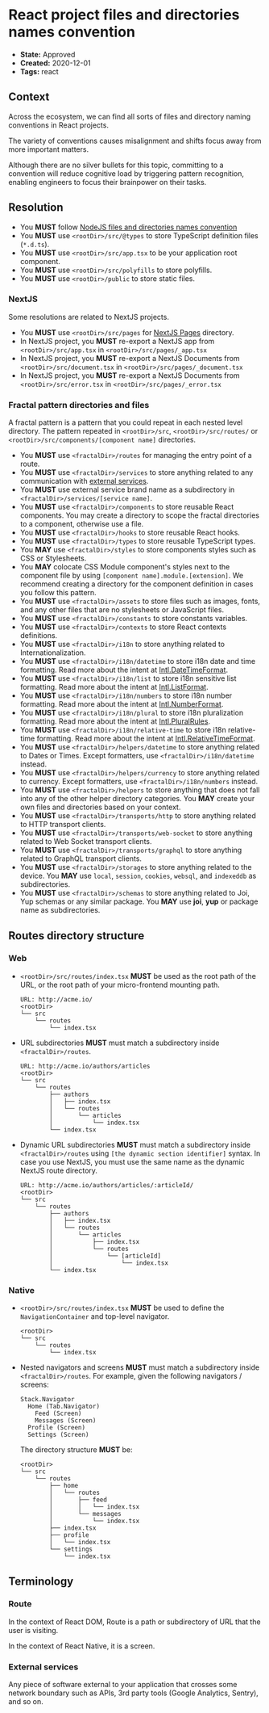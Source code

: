 # React project files and directories names convention

* **State:** Approved
* **Created:** 2020-12-01
* **Tags:** react

## Context

Across the ecosystem, we can find all sorts of files and directory naming
conventions in React projects.

The variety of conventions causes misalignment and shifts focus away from more
important matters.

Although there are no silver bullets for this topic, committing to a convention
will reduce cognitive load by triggering pattern recognition, enabling engineers
to focus their brainpower on their tasks.

## Resolution

* You **MUST** follow [NodeJS files and directories names convention](./../3122196229/README.md)
* You **MUST** use `<rootDir>/src/@types` to store TypeScript definition files
  (`*.d.ts`).
* You **MUST** use `<rootDir>/src/app.tsx` to be your application root
  component.
* You **MUST** use `<rootDir>/src/polyfills` to store polyfills.
* You **MUST** use `<rootDir>/public` to store static files.

### NextJS

Some resolutions are related to NextJS projects.

* You **MUST** use `<rootDir>/src/pages` for [NextJS Pages](https://nextjs.org/docs/basic-features/pages)
  directory.
* In NextJS project, you **MUST** re-export a NextJS app from
  `<rootDir>/src/app.tsx` in `<rootDir>/src/pages/_app.tsx`
* In NextJS project, you **MUST** re-export a NextJS Documents from
  `<rootDir>/src/document.tsx` in `<rootDir>/src/pages/_document.tsx`
* In NextJS project, you **MUST** re-export a NextJS Documents from
  `<rootDir>/src/error.tsx` in `<rootDir>/src/pages/_error.tsx`

### Fractal pattern directories and files

A fractal pattern is a pattern that you could repeat in each nested level
directory. The pattern repeated in `<rootDir>/src`, `<rootDir>/src/routes/` or
`<rootDir>/src/components/[component name]` directories.

* You **MUST** use `<fractalDir>/routes` for managing the entry point of a
  route.
* You **MUST** use `<fractalDir>/services` to store anything
  related to any communication with [external services](#external-services).
* You **MUST** use external service brand name as a subdirectory in
  `<fractalDir>/services/[service name]`.
* You **MUST** use `<fractalDir>/components` to store reusable React
  components. You may create a directory to scope the fractal directories to
  a component, otherwise use a file.
* You **MUST** use `<fractalDir>/hooks` to store reusable React
  hooks.
* You **MUST** use `<fractalDir>/types` to store reusable TypeScript types.
* You **MAY** use `<fractalDir>/styles` to store components styles such as
  CSS or Stylesheets.
* You **MAY** colocate CSS Module component's styles next to the component
  file by using `[component name].module.[extension]`. We recommend creating
  a directory for the component definition in cases you follow this pattern.
* You **MUST** use `<fractalDir>/assets` to store files such as images, fonts,
  and any other files that are no stylesheets or JavaScript files.
* You **MUST** use `<fractalDir>/constants` to store constants variables.
* You **MUST** use `<fractalDir>/contexts` to store React contexts definitions.
* You **MUST** use `<fractalDir>/i18n` to store anything
  related to Internationalization.
* You **MUST** use `<fractalDir>/i18n/datetime` to store i18n date
  and time formatting. Read more about the intent at [Intl.DateTimeFormat](https://developer.mozilla.org/en-US/docs/Web/JavaScript/Reference/Global_Objects/Intl/DateTimeFormat).
* You **MUST** use `<fractalDir>/i18n/list` to store i18n sensitive
  list formatting. Read more about the intent at [Intl.ListFormat](https://developer.mozilla.org/en-US/docs/Web/JavaScript/Reference/Global_Objects/Intl/ListFormat).
* You **MUST** use `<fractalDir>/i18n/numbers` to store i18n number
  formatting. Read more about the intent at [Intl.NumberFormat](https://developer.mozilla.org/en-US/docs/Web/JavaScript/Reference/Global_Objects/Intl/NumberFormat).
* You **MUST** use `<fractalDir>/i18n/plural` to store i18n
  pluralization formatting. Read more about the intent at [Intl.PluralRules](https://developer.mozilla.org/en-US/docs/Web/JavaScript/Reference/Global_Objects/Intl/PluralRules).
* You **MUST** use `<fractalDir>/i18n/relative-time` to store i18n
  relative-time formatting. Read more about the intent at [Intl.RelativeTimeFormat](https://developer.mozilla.org/en-US/docs/Web/JavaScript/Reference/Global_Objects/Intl/RelativeTimeFormat).
* You **MUST** use `<fractalDir>/helpers/datetime` to store anything related
  to Dates or Times. Except formatters, use `<fractalDir>/i18n/datetime`
  instead.
* You **MUST** use `<fractalDir>/helpers/currency` to store anything related
  to currency. Except formatters, use `<fractalDir>/i18n/numbers`
  instead.
* You **MUST** use `<fractalDir>/helpers` to store anything that does not
  fall into any of the other helper directory categories. You **MAY** create
  your own files and directories based on your context.
* You **MUST** use `<fractalDir>/transports/http` to store anything
  related to HTTP transport clients.
* You **MUST** use `<fractalDir>/transports/web-socket` to store
  anything related to Web Socket transport clients.
* You **MUST** use `<fractalDir>/transports/graphql` to store
  anything related to GraphQL transport clients.
* You **MUST** use `<fractalDir>/storages` to store anything related to the
  device. You **MAY** use `local`, `session`, `cookies`, `websql`, and
  `indexeddb` as subdirectories.
* You **MUST** use `<fractalDir>/schemas` to store anything related to Joi, Yup
  schemas or any similar package. You **MAY** use **joi**, **yup** or
  package name as subdirectories.

## Routes directory structure

### Web

* `<rootDir>/src/routes/index.tsx` **MUST** be used as the root path
  of the URL, or the root path of your micro-frontend mounting path.

  ```text
  URL: http://acme.io/
  <rootDir>
  └── src
      └── routes
          └── index.tsx
  ```

* URL subdirectories **MUST** must match a subdirectory inside
  `<fractalDir>/routes`.

  ```text
  URL: http://acme.io/authors/articles
  <rootDir>
  └── src
      └── routes
          ├── authors
          │   ├── index.tsx
          │   └── routes
          │       └── articles
          │           └── index.tsx
          └── index.tsx
  ```

* Dynamic URL subdirectories **MUST** must match a subdirectory inside
  `<fractalDir>/routes` using `[the dynamic section identifier]` syntax. In case
  you use NextJS, you must use the same name as the dynamic NextJS route
  directory.

  ```text
  URL: http://acme.io/authors/articles/:articleId/
  <rootDir>
  └── src
      └── routes
          ├── authors
          │   ├── index.tsx
          │   └── routes
          │       └── articles
          │           ├── index.tsx
          │           └── routes
          │               └── [articleId]
          │                   └── index.tsx
          └── index.tsx
  ```

### Native

* `<rootDir>/src/routes/index.tsx` **MUST** be used to define the
  `NavigationContainer` and top-level navigator.

  ```text
  <rootDir>
  └── src
      └── routes
          └── index.tsx
  ```

* Nested navigators and screens **MUST** must match a subdirectory
  inside `<fractalDir>/routes`. For example, given the following navigators /
  screens:

  ```text
  Stack.Navigator
    Home (Tab.Navigator)
      Feed (Screen)
      Messages (Screen)
    Profile (Screen)
    Settings (Screen)
  ```

  The directory structure **MUST** be:

  ```text
  <rootDir>
  └── src
      └── routes
          ├── home
          │   └── routes
          │       ├── feed
          │       │   └── index.tsx
          │       └── messages
          │           └── index.tsx
          ├── index.tsx
          ├── profile
          │   └── index.tsx
          └── settings
              └── index.tsx
  ```

## Terminology

### Route

In the context of React DOM, Route is a path or subdirectory of URL that the
user is visiting.

In the context of React Native, it is a screen.

### External services

Any piece of software external to your application that crosses some network
boundary such as APIs, 3rd party tools (Google Analytics, Sentry), and so on.

